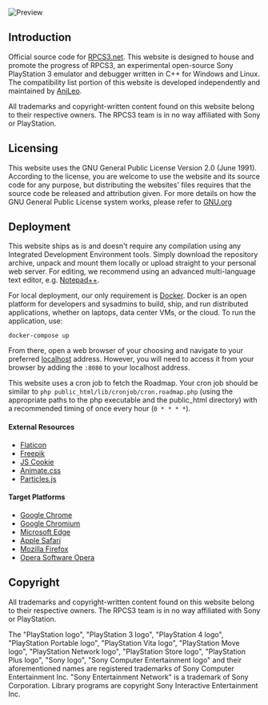 ![Preview](https://raw.githubusercontent.com/DAGINATSUKO/www-rpcs3/master/public_docs/preview.png)

## Introduction

Official source code for [RPCS3.net](https://rpcs3.net). This website is designed to house and promote the progress of RPCS3, an experimental open-source Sony PlayStation 3 emulator and debugger written in C++ for Windows and Linux. The compatibility list portion of this website is developed independently and maintained by [AniLeo](https://github.com/AniLeo).

All trademarks and copyright-written content found on this website belong to their respective owners. The RPCS3 team is in no way affiliated with Sony or PlayStation.

## Licensing
This website uses the GNU General Public License Version 2.0 (June 1991). According to the license, you are welcome to use the website and its source code for any purpose, but distributing the websites' files requires that the source code be released and attribution given. For more details on how the GNU General Public License system works, please refer to [GNU.org](https://GNU.org)

## Deployment
This website ships as is and doesn't require any compilation using any Integrated Development Environment tools. Simply download the repository archive, unpack and mount them locally or upload straight to your personal web server. For editing, we recommend using an advanced multi-language text editor, e.g. [Notepad++](https://notepad-plus-plus.org/).

For local deployment, our only requirement is [Docker](http://docker.com/getdocker). Docker is an open platform for developers and sysadmins to build, ship, and run distributed applications, whether on laptops, data center VMs, or the cloud. To run the application, use:

```shell
docker-compose up
```

From there, open a web browser of your choosing and navigate to your preferred [localhost](http://localhost:8080) address.
However, you will need to access it from your browser by adding the `:8080` to your localhost address.

This website uses a cron job to fetch the Roadmap. Your cron job should be similar to `php public_html/lib/cronjob/cron.roadmap.php` (using the appropriate paths to the php executable and the public_html directory) with a recommended timing of once every hour (`0 * * * *`).


#### External Resources
* [Flaticon](http://www.flaticon.com)
* [Freepik](http://www.freepik.com)
* [JS Cookie](https://github.com/js-cookie/js-cookie)
* [Animate.css](https://daneden.github.io/animate.css)
* [Particles.js](https://github.com/VincentGarreau/particles.js/)

#### Target Platforms
* [Google Chrome](https://www.google.com/chrome/browser/desktop/)
* [Google Chromium](https://www.chromium.org/Home)
* [Microsoft Edge](https://www.microsoft.com/en-us/windows/microsoft-edge)
* [Apple Safari](https://www.apple.com/safari/)
* [Mozilla Firefox](https://www.mozilla.org/en-US/firefox/new/)
* [Opera Software Opera](http://www.opera.com/)

## Copyright
All trademarks and copyright-written content found on this website belong to their respective owners. The RPCS3 team is in no way affiliated with Sony or PlayStation.

The "PlayStation logo", "PlayStation 3 logo", "PlayStation 4 logo", "PlayStation Portable logo", "PlayStation Vita logo", "PlayStation Move logo", "PlayStation Network logo", "PlayStation Store logo", "PlayStation Plus logo", "Sony logo", "Sony Computer Entertainment logo" and their aforementioned names are registered trademarks of Sony Computer Entertainment Inc. "Sony Entertainment Network" is a trademark of Sony Corporation. Library programs are copyright Sony Interactive Entertainment Inc.
